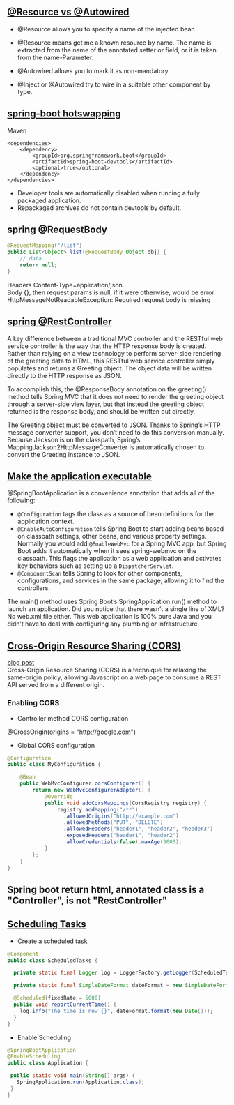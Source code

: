 ## [@Resource vs @Autowired](https://stackoverflow.com/questions/4093504/resource-vs-autowired)

* @Resource allows you to specify a name of the injected bean
* @Resource means get me a known resource by name. The name is extracted from the name of the annotated setter or field, or it is taken from the name-Parameter.

* @Autowired allows you to mark it as non-mandatory.
* @Inject or @Autowired try to wire in a suitable other component by type.

## [spring-boot hotswapping](https://docs.spring.io/spring-boot/docs/current/reference/html/howto-hotswapping.html)

Maven
```
<dependencies>
	<dependency>
		<groupId>org.springframework.boot</groupId>
		<artifactId>spring-boot-devtools</artifactId>
		<optional>true</optional>
	</dependency>
</dependencies>
```

* Developer tools are automatically disabled when running a fully packaged application.
* Repackaged archives do not contain devtools by default.

## spring @RequestBody

```Java
@RequestMapping("/list")
public List<Object> list(@RequestBody Object obj) {
    // data...
    return null;
}
```
Headers Content-Type=application/json <br/>
Body {}, then request params is null, if it were otherwise, would be error HttpMessageNotReadableException: Required request body is missing

## [spring @RestController](https://spring.io/guides/gs/rest-service-cors/#_create_a_resource_controller)

A key difference between a traditional MVC controller and the RESTful web service controller is the way that the HTTP response body is created. Rather than relying on a view technology to perform server-side rendering of the greeting data to HTML, this RESTful web service controller simply populates and returns a Greeting object. The object data will be written directly to the HTTP response as JSON.

To accomplish this, the @ResponseBody annotation on the greeting() method tells Spring MVC that it does not need to render the greeting object through a server-side view layer, but that instead the greeting object returned is the response body, and should be written out directly.

The Greeting object must be converted to JSON. Thanks to Spring’s HTTP message converter support, you don’t need to do this conversion manually. Because Jackson is on the classpath, Spring’s MappingJackson2HttpMessageConverter is automatically chosen to convert the Greeting instance to JSON.

## [Make the application executable](https://spring.io/guides/gs/rest-service-cors/#_make_the_application_executable)

@SpringBootApplication is a convenience annotation that adds all of the following:

* `@Configuration` tags the class as a source of bean definitions for the application context.
* `@EnableAutoConfiguration` tells Spring Boot to start adding beans based on classpath settings, other beans, and various property settings.
Normally you would add `@EnableWebMvc` for a Spring MVC app, but Spring Boot adds it automatically when it sees spring-webmvc on the classpath. This flags the application as a web application and activates key behaviors such as setting up a `DispatcherServlet`.
* `@ComponentScan` tells Spring to look for other components, configurations, and services in the same package, allowing it to find the controllers.

The main() method uses Spring Boot’s SpringApplication.run() method to launch an application. Did you notice that there wasn’t a single line of XML? No web.xml file either. This web application is 100% pure Java and you didn’t have to deal with configuring any plumbing or infrastructure.

## [Cross-Origin Resource Sharing (CORS)](https://spring.io/guides/gs/rest-service-cors/#_enabling_cors)
[blog post](https://spring.io/blog/2015/06/08/cors-support-in-spring-framework)<br/>
Cross-Origin Resource Sharing (CORS) is a technique for relaxing the same-origin policy, allowing Javascript on a web page to consume a REST API served from a different origin.

### Enabling CORS

* Controller method CORS configuration

@CrossOrigin(origins = "http://google.com")

* Global CORS configuration

```Java
@Configuration
public class MyConfiguration {

    @Bean
    public WebMvcConfigurer corsConfigurer() {
        return new WebMvcConfigurerAdapter() {
            @Override
            public void addCorsMappings(CorsRegistry registry) {
                registry.addMapping("/**")
                  .allowedOrigins("http://example.com")
                  .allowedMethods("PUT", "DELETE")
                  .allowedHeaders("header1", "header2", "header3")
                  .exposedHeaders("header1", "header2")
                  .allowCredentials(false).maxAge(3600);
            }
        };
    }
}
```

## Spring boot return html, annotated class is a "Controller", is not "RestController"

## [Scheduling Tasks](https://spring.io/guides/gs/scheduling-tasks/)

* Create a scheduled task

```java
@Component
public class ScheduledTasks {

  private static final Logger log = LoggerFactory.getLogger(ScheduledTasks.class);

  private static final SimpleDateFormat dateFormat = new SimpleDateFormat("HH:mm:ss");

  @Scheduled(fixedRate = 5000)
  public void reportCurrentTime() {
    log.info("The time is now {}", dateFormat.format(new Date()));
  }
}
```
 * Enable Scheduling
 
 ```java
@SpringBootApplication
@EnableScheduling
public class Application {

  public static void main(String[] args) {
    SpringApplication.run(Application.class);
  }
}
 ```
